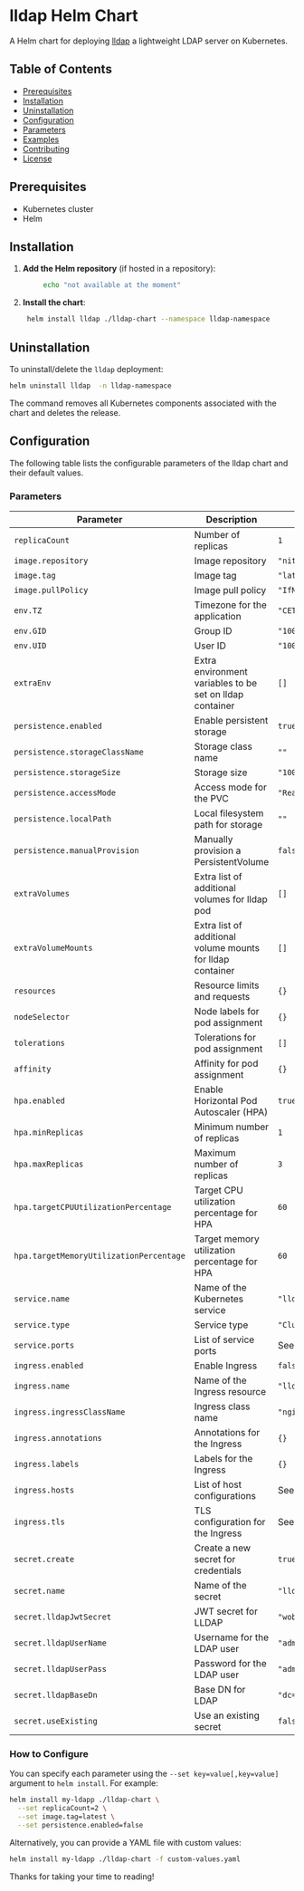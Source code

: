 # lldap Helm Chart

A Helm chart for deploying [lldap](https://github.com/nitnelave/lldap) a lightweight LDAP server on Kubernetes.

## Table of Contents

- [Prerequisites](#prerequisites)
- [Installation](#installation)
- [Uninstallation](#uninstallation)
- [Configuration](#configuration)
- [Parameters](#parameters)
- [Examples](#examples)
- [Contributing](#contributing)
- [License](#license)

## Prerequisites

- Kubernetes cluster
- Helm

## Installation

1. **Add the Helm repository** (if hosted in a repository):

   ```bash
        echo "not available at the moment"
   ```

2. **Install the chart**:

   ```bash
    helm install lldap ./lldap-chart --namespace lldap-namespace

   ```

## Uninstallation

To uninstall/delete the `lldap` deployment:

```bash
helm uninstall lldap  -n lldap-namespace
```

The command removes all Kubernetes components associated with the chart and deletes the release.

## Configuration

The following table lists the configurable parameters of the lldap chart and their default values.

### Parameters

| Parameter                               | Description                                                | Default Value                                    |
| --------------------------------------- | ---------------------------------------------------------- | ------------------------------------------------ |
| `replicaCount`                          | Number of replicas                                         | `1`                                              |
| `image.repository`                      | Image repository                                           | `"nitnelave/lldap"`                              |
| `image.tag`                             | Image tag                                                  | `"latest"`                                       |
| `image.pullPolicy`                      | Image pull policy                                          | `"IfNotPresent"`                                 |
| `env.TZ`                                | Timezone for the application                               | `"CET"`                                          |
| `env.GID`                               | Group ID                                                   | `"1001"`                                         |
| `env.UID`                               | User ID                                                    | `"1001"`                                         |
| `extraEnv`                              | Extra environment variables to be set on lldap container   | `[]`                                             |
| `persistence.enabled`                   | Enable persistent storage                                  | `true`                                           |
| `persistence.storageClassName`          | Storage class name                                         | `""`                                             |
| `persistence.storageSize`               | Storage size                                               | `"100Mi"`                                        |
| `persistence.accessMode`                | Access mode for the PVC                                    | `"ReadWriteOnce"`                                |
| `persistence.localPath`                 | Local filesystem path for storage                          | `""`                                             |
| `persistence.manualProvision`           | Manually provision a PersistentVolume                      | `false`                                          |
| `extraVolumes`                          | Extra list of additional volumes for lldap pod             | `[]`                                             |
| `extraVolumeMounts`                     | Extra list of additional volume mounts for lldap container | `[]`                                             |
| `resources`                             | Resource limits and requests                               | `{}`                                             |
| `nodeSelector`                          | Node labels for pod assignment                             | `{}`                                             |
| `tolerations`                           | Tolerations for pod assignment                             | `[]`                                             |
| `affinity`                              | Affinity for pod assignment                                | `{}`                                             |
| `hpa.enabled`                           | Enable Horizontal Pod Autoscaler (HPA)                     | `true`                                           |
| `hpa.minReplicas`                       | Minimum number of replicas                                 | `1`                                              |
| `hpa.maxReplicas`                       | Maximum number of replicas                                 | `3`                                              |
| `hpa.targetCPUUtilizationPercentage`    | Target CPU utilization percentage for HPA                  | `60`                                             |
| `hpa.targetMemoryUtilizationPercentage` | Target memory utilization percentage for HPA               | `60`                                             |
| `service.name`                          | Name of the Kubernetes service                             | `"lldap-service"`                                |
| `service.type`                          | Service type                                               | `"ClusterIP"`                                    |
| `service.ports`                         | List of service ports                                      | See `values.yaml`                                |
| `ingress.enabled`                       | Enable Ingress                                             | `false`                                          |
| `ingress.name`                          | Name of the Ingress resource                               | `"lldap-web-ingress"`                            |
| `ingress.ingressClassName`              | Ingress class name                                         | `"nginx"`                                        |
| `ingress.annotations`                   | Annotations for the Ingress                                | `{}`                                             |
| `ingress.labels`                        | Labels for the Ingress                                     | `{}`                                             |
| `ingress.hosts`                         | List of host configurations                                | See `values.yaml`                                |
| `ingress.tls`                           | TLS configuration for the Ingress                          | See `values.yaml`                                |
| `secret.create`                         | Create a new secret for credentials                        | `true`                                           |
| `secret.name`                           | Name of the secret                                         | `"lldap-credentials"`                            |
| `secret.lldapJwtSecret`                 | JWT secret for LLDAP                                       | `"wobY6RK/Dc0vL21zFiIZs9iyVy0NQ3ldijYPQ4HLWTc="` |
| `secret.lldapUserName`                  | Username for the LDAP user                                 | `"admin"`                                        |
| `secret.lldapUserPass`                  | Password for the LDAP user                                 | `"admiistrator123456"`                           |
| `secret.lldapBaseDn`                    | Base DN for LDAP                                           | `"dc=homelab,dc=es"`                             |
| `secret.useExisting`                    | Use an existing secret                                     | `false`                                          |

### How to Configure

You can specify each parameter using the `--set key=value[,key=value]` argument to `helm install`. For example:

```bash
helm install my-ldapp ./lldap-chart \
  --set replicaCount=2 \
  --set image.tag=latest \
  --set persistence.enabled=false
```

Alternatively, you can provide a YAML file with custom values:

```bash
helm install my-ldapp ./lldap-chart -f custom-values.yaml
```

Thanks for taking your time to reading!
